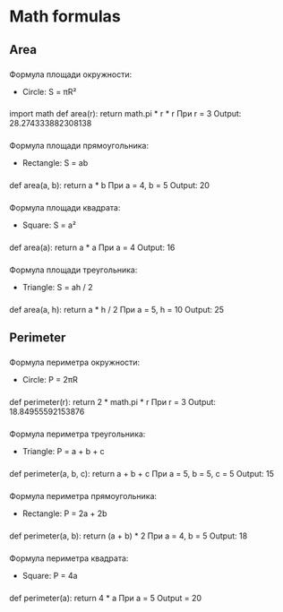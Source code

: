 # Math formulas
## Area
###
Формула площади окружности:
- Circle: S = πR²
###
import math
def area(r):
  return math.pi * r * r
При r = 3
Output: 28.274333882308138
###
Формула площади прямоугольника:
- Rectangle: S = ab
###
def area(a, b):
  return a * b
При a = 4, b = 5
Output: 20
###
Формула площади квадрата:
- Square: S = a²
###
def area(a):
  return a * a
При а = 4
Output: 16
###
Формула площади треугольника:
- Triangle: S = ah / 2
###
def area(a, h):
  return a * h / 2
При a = 5, h = 10
Output: 25
## Perimeter
###
Формула периметра окружности:
- Circle: P = 2πR
###
def perimeter(r):
  return 2 * math.pi * r
При r = 3
Output: 18.84955592153876
###
Формула периметра треугольника:
- Triangle: P = a + b + c
###
def perimeter(a, b, c):
  return a + b + c
При a = 5, b = 5, c = 5
Output: 15
###
Формула периметра прямоугольника:
- Rectangle: P = 2a + 2b
###
def perimeter(a, b):
  return (a + b) * 2
При a = 4, b = 5
Output: 18
###
Формула периметра квадрата:
- Square: P = 4a
###
def perimeter(a):
  return 4 * a
При a = 5
Output = 20
#
